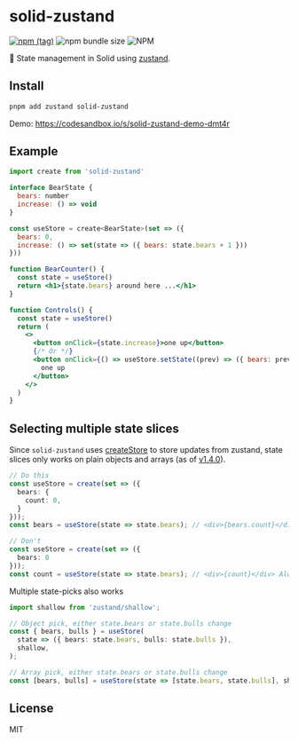 # solid-zustand

[![npm (tag)](https://img.shields.io/npm/v/solid-zustand?style=flat&colorA=000000&colorB=000000)](https://www.npmjs.com/package/solid-zustand) ![npm bundle size](https://img.shields.io/bundlephobia/minzip/solid-zustand?style=flat&colorA=000000&colorB=000000) ![NPM](https://img.shields.io/npm/l/solid-zustand?style=flat&colorA=000000&colorB=000000)

🐻 State management in Solid using [zustand](https://github.com/pmndrs/zustand).

## Install

```sh
pnpm add zustand solid-zustand
```

Demo: https://codesandbox.io/s/solid-zustand-demo-dmt4r

## Example

```jsx
import create from 'solid-zustand'

interface BearState {
  bears: number
  increase: () => void
}

const useStore = create<BearState>(set => ({
  bears: 0,
  increase: () => set(state => ({ bears: state.bears + 1 }))
}))

function BearCounter() {
  const state = useStore()
  return <h1>{state.bears} around here ...</h1>
}

function Controls() {
  const state = useStore()
  return (
    <>
      <button onClick={state.increase}>one up</button>
      {/* Or */}
      <button onClick={() => useStore.setState((prev) => ({ bears: prev.bears + 1 }))}>
        one up
      </button>
    </>
  )
}
```

## Selecting multiple state slices

Since `solid-zustand` uses [createStore](https://www.solidjs.com/docs/latest/api#createstore) to store updates from zustand, state slices only works on plain objects and arrays (as of [v1.4.0](https://github.com/solidjs/solid/releases/tag/v1.4.0)).

```ts
// Do this
const useStore = create(set => ({
  bears: {
    count: 0,
  }
}));
const bears = useStore(state => state.bears); // <div>{bears.count}</div>

// Don't
const useStore = create(set => ({
  bears: 0
}));
const count = useStore(state => state.bears); // <div>{count}</div> Always 0
```

Multiple state-picks also works

```ts
import shallow from 'zustand/shallow';

// Object pick, either state.bears or state.bulls change
const { bears, bulls } = useStore(
  state => ({ bears: state.bears, bulls: state.bulls }),
  shallow,
);

// Array pick, either state.bears or state.bulls change
const [bears, bulls] = useStore(state => [state.bears, state.bulls], shallow);
```

## License

MIT
